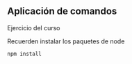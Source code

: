 ## Aplicación de comandos

Ejercicio del curso

Recuerden instalar los paquetes de node

```
npm install
```
